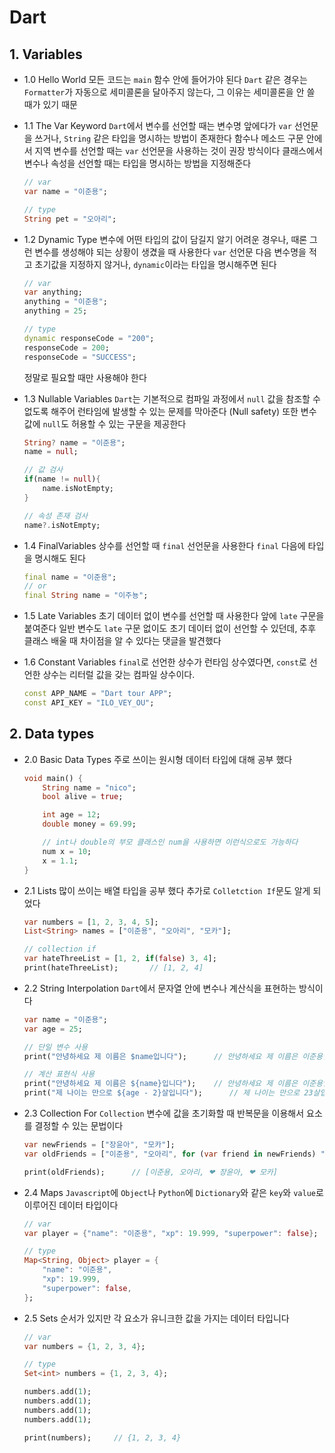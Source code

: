 # Dart

## 1. Variables

-   1.0 Hello World
    모든 코드는 `main` 함수 안에 들어가야 된다
    `Dart` 같은 경우는 `Formatter`가 자동으로 세미콜론을 달아주지 않는다, 그 이유는 세미콜론을 안 쓸 때가 있기 때문
-   1.1 The Var Keyword
    `Dart`에서 변수를 선언할 때는 변수명 앞에다가 `var` 선언문을 쓰거나, `String` 같은 타입을 명시하는 방법이 존재한다
    함수나 메소드 구문 안에서 지역 변수를 선언할 때는 `var` 선언문을 사용하는 것이 권장 방식이다
    클래스에서 변수나 속성을 선언할 때는 타입을 명시하는 방법을 지정해준다

    ```Dart
    // var
    var name = "이준용";

    // type
    String pet = "오아리";
    ```

-   1.2 Dynamic Type
    변수에 어떤 타입의 값이 담길지 알기 어려운 경우나, 때론 그런 변수를 생성해야 되는 상황이 생겼을 때 사용한다
    `var` 선언문 다음 변수명을 적고 초기값을 지정하지 않거나, `dynamic`이라는 타입을 명시해주면 된다

    ```dart
    // var
    var anything;
    anything = "이준용";
    anything = 25;

    // type
    dynamic responseCode = "200";
    responseCode = 200;
    responseCode = "SUCCESS";
    ```

    정말로 필요할 때만 사용해야 한다

-   1.3 Nullable Variables
    `Dart`는 기본적으로 컴파일 과정에서 `null` 값을 참조할 수 없도록 해주어 런타임에 발생할 수 있는 문제를 막아준다 (Null safety)
    또한 변수 값에 `null`도 허용할 수 있는 구문을 제공한다

    ```dart
    String? name = "이준용";
    name = null;

    // 값 검사
    if(name != null){
    	name.isNotEmpty;
    }

    // 속성 존재 검사
    name?.isNotEmpty;
    ```

-   1.4 FinalVariables
    상수를 선언할 때 `final` 선언문을 사용한다
    `final` 다음에 타입을 명시해도 된다

    ```dart
    final name = "이준용";
    // or
    final String name = "이주뇽";
    ```

-   1.5 Late Variables
    초기 데이터 없이 변수를 선언할 때 사용한다
    앞에 `late` 구문을 붙여준다
    일반 변수도 `late` 구문 없이도 초기 데이터 없이 선언할 수 있던데, 추후 클래스 배울 때 차이점을 알 수 있다는 댓글을 발견했다
-   1.6 Constant Variables
    `final`로 선언한 상수가 런타임 상수였다면, `const`로 선언한 상수는 리터럴 값을 갖는 컴파일 상수이다.
    ```dart
    const APP_NAME = "Dart tour APP";
    const API_KEY = "ILO_VEY_OU";
    ```

## 2. Data types

-   2.0 Basic Data Types
    주로 쓰이는 원시형 데이터 타입에 대해 공부 했다

    ```dart
    void main() {
    	String name = "nico";
    	bool alive = true;

    	int age = 12;
    	double money = 69.99;

    	// int나 double의 부모 클래스인 num을 사용하면 이런식으로도 가능하다
    	num x = 10;
    	x = 1.1;
    }
    ```
- 2.1 Lists
	많이 쓰이는 배열 타입을 공부 했다
	추가로 `Colletction If`문도 알게 되었다
	```dart
	var numbers = [1, 2, 3, 4, 5];
	List<String> names = ["이준용", "오아리", "모카"];

	// collection if
	var hateThreeList = [1, 2, if(false) 3, 4];
	print(hateThreeList);		// [1, 2, 4]
	```
- 2.2 String Interpolation
	`Dart`에서 문자열 안에 변수나 계산식을 표현하는 방식이다
	```Dart
	var name = "이준용";
	var age = 25;

	// 단일 변수 사용
	print("안녕하세요 제 이름은 $name입니다");		// 안녕하세요 제 이름은 이준용입니다

	// 계산 표현식 사용
	print("안녕하세요 제 이름은 ${name}입니다");	// 안녕하세요 제 이름은 이준용입니다
	print("제 나이는 만으로 ${age - 2}살입니다");		// 제 나이는 만으로 23살입니다
	```
- 2.3 Collection For
	`Collection` 변수에 값을 초기화할 때 반복문을 이용해서 요소를 결정할 수 있는 문법이다
	```Dart
	var newFriends = ["장윤아", "모카"];
  	var oldFriends = ["이준용", "오아리", for (var friend in newFriends) "❤ $friend"];

  	print(oldFriends);		// [이준용, 오아리, ❤ 장윤아, ❤ 모카]
	```
- 2.4 Maps
	`Javascript`에 `Object`나 `Python`에 `Dictionary`와 같은 `key`와 `value`로 이루어진 데이터 타입이다
	```Dart
	// var
	var player = {"name": "이준용", "xp": 19.999, "superpower": false};

	// type
  	Map<String, Object> player = {
	    "name": "이준용",
	    "xp": 19.999,
	    "superpower": false,
  	};
	```
- 2.5 Sets
	순서가 있지만 각 요소가 유니크한 값을 가지는 데이터 타입니다
	```Dart
	// var
	var numbers = {1, 2, 3, 4};

	// type
	Set<int> numbers = {1, 2, 3, 4};

	numbers.add(1);	
	numbers.add(1);
	numbers.add(1);
	numbers.add(1);

	print(numbers);		// {1, 2, 3, 4}
	```